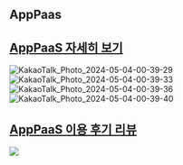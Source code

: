## AppPaas 

<h2><a href="https://b0990339c78d470de00d3dd32dd4db7f1.apppaas.app/home">AppPaaS 자세히 보기</a></h2>

![KakaoTalk_Photo_2024-05-04-00-39-29](https://github.com/seungji2001/AppPaas/assets/86452494/6b6bc8dd-bd40-4b0c-9091-eb2049954284)
![KakaoTalk_Photo_2024-05-04-00-39-33](https://github.com/seungji2001/AppPaas/assets/86452494/74f73393-989d-4904-869a-7b37b78b2747)
![KakaoTalk_Photo_2024-05-04-00-39-36](https://github.com/seungji2001/AppPaas/assets/86452494/db3e3ed3-c5bb-4476-829e-1eb1adf9cb3e)
![KakaoTalk_Photo_2024-05-04-00-39-40](https://github.com/seungji2001/AppPaas/assets/86452494/34684838-a5d0-470b-a92e-22e60268aae3)

<h2><a href="https://blog.naver.com/oceanball38/223447862212">AppPaaS 이용 후기 리뷰</a></h2>
<a href="https://blog.naver.com/oceanball38/223447862212">
  <img src="https://github.com/kchaeeun/AppPaas_homePage/assets/102590823/da9cc86a-0ff4-43a5-87f2-0aef62c76638">
</a>
